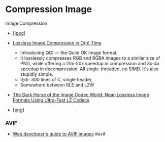 Compression Image
=================


Image Compression

* [[jpeg]]

* [Lossless Image Compression in O(n) Time](https://phoboslab.org/log/2021/11/qoi-fast-lossless-image-compression)
    * Introducing QOI — the Quite OK Image format. 
    * It losslessly compresses RGB and RGBA images to a similar size of PNG, while offering a 20x-50x speedup in compression and 3x-4x speedup in decompression. All single-threaded, no SIMD. It's also stupidly simple.
    * tl;dr: 300 lines of C, single header, 
    * Somewhere between RLE and LZW
* [The Dark Horse of the Image Codec World: Near-Lossless Image Formats Using Ultra-Fast LZ Codecs](http://richg42.blogspot.com/2023/04/a-dead-simple-lossless-or-lossy-lz4.html)

* [[png]]

### AVIF
* [Web developer's guide to AVIF images](https://darekkay.com/blog/avif-images/) #avif

[//begin]: # "Autogenerated link references for markdown compatibility"
[jpeg]: jpeg.md "JPEG"
[png]: png.md "png"
[//end]: # "Autogenerated link references"